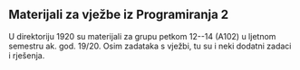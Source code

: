 ## Materijali za vježbe iz Programiranja 2

U direktoriju 1920 su materijali za grupu petkom 12--14 (A102) u ljetnom semestru ak. god. 19/20.
Osim zadataka s vježbi, tu su i neki dodatni zadaci i rješenja.
